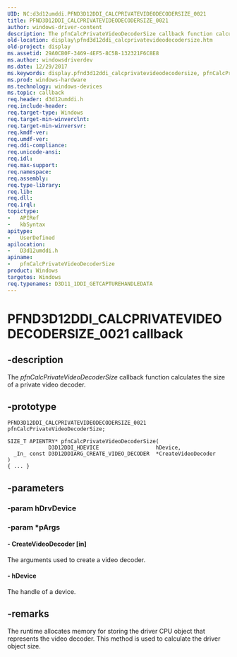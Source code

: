 ```yaml
---
UID: NC:d3d12umddi.PFND3D12DDI_CALCPRIVATEVIDEODECODERSIZE_0021
title: PFND3D12DDI_CALCPRIVATEVIDEODECODERSIZE_0021
author: windows-driver-content
description: The pfnCalcPrivateVideoDecoderSize callback function calculates the size of a private video decoder.
old-location: display\pfnd3d12ddi_calcprivatevideodecodersize.htm
old-project: display
ms.assetid: 29A0CB0F-3469-4EF5-8C5B-132321F6C8E8
ms.author: windowsdriverdev
ms.date: 12/29/2017
ms.keywords: display.pfnd3d12ddi_calcprivatevideodecodersize, pfnCalcPrivateVideoDecoderSize callback function [Display Devices], pfnCalcPrivateVideoDecoderSize, PFND3D12DDI_CALCPRIVATEVIDEODECODERSIZE_0021, PFND3D12DDI_CALCPRIVATEVIDEODECODERSIZE_0021, d3d12umddi/pfnCalcPrivateVideoDecoderSize
ms.prod: windows-hardware
ms.technology: windows-devices
ms.topic: callback
req.header: d3d12umddi.h
req.include-header: 
req.target-type: Windows
req.target-min-winverclnt: 
req.target-min-winversvr: 
req.kmdf-ver: 
req.umdf-ver: 
req.ddi-compliance: 
req.unicode-ansi: 
req.idl: 
req.max-support: 
req.namespace: 
req.assembly: 
req.type-library: 
req.lib: 
req.dll: 
req.irql: 
topictype:
-	APIRef
-	kbSyntax
apitype:
-	UserDefined
apilocation:
-	D3d12umddi.h
apiname:
-	pfnCalcPrivateVideoDecoderSize
product: Windows
targetos: Windows
req.typenames: D3D11_1DDI_GETCAPTUREHANDLEDATA
---
```


# PFND3D12DDI_CALCPRIVATEVIDEODECODERSIZE_0021 callback


## -description


The <i>pfnCalcPrivateVideoDecoderSize</i> callback function calculates the size of a private video decoder.


## -prototype


````
PFND3D12DDI_CALCPRIVATEVIDEODECODERSIZE_0021 pfnCalcPrivateVideoDecoderSize;

SIZE_T APIENTRY* pfnCalcPrivateVideoDecoderSize(
             D3D12DDI_HDEVICE                  hDevice,
  _In_ const D3D12DDIARG_CREATE_VIDEO_DECODER  *CreateVideoDecoder
)
{ ... }
````


## -parameters




### -param hDrvDevice


### -param *pArgs








#### - CreateVideoDecoder [in]

The arguments used to create a video decoder.


#### - hDevice

The handle of a device. 


## -remarks



The runtime allocates memory for storing the driver CPU object that represents the video decoder.  This method is used to calculate the driver object size.




